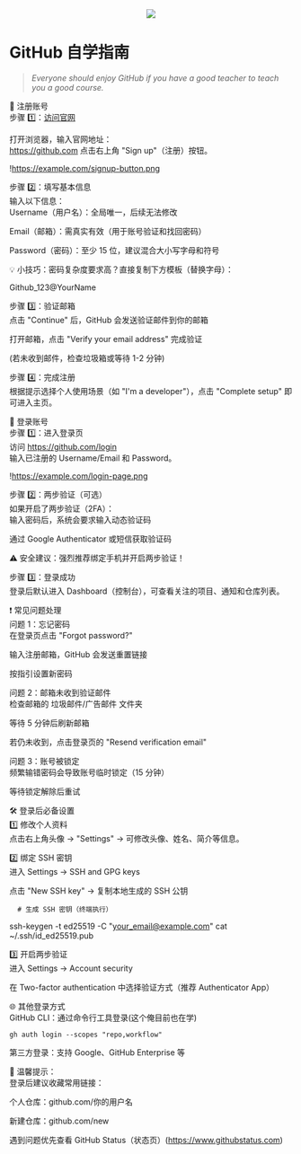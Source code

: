 <div align="center">
  <img src=[./docs/images/title.png](https://github.com/Hespethorn/1.Github_Tutorial/blob/main/Introduction/1.github/1.%E5%B0%81%E9%9D%A2.jpg) >
</div>


# GitHub 自学指南
> *Everyone should enjoy GitHub if you have a good teacher to teach you a good course.*

📝 注册账号  
步骤 1️⃣：[访问官网](https://github.com )

打开浏览器，输入官网地址：  
https://github.com
点击右上角 "Sign up"（注册）按钮。

!https://example.com/signup-button.png  


步骤 2️⃣：填写基本信息  
输入以下信息：  
Username（用户名）：全局唯一，后续无法修改  

Email（邮箱）：需真实有效（用于账号验证和找回密码）  

Password（密码）：至少 15 位，建议混合大小写字母和符号  

💡 小技巧：密码复杂度要求高？直接复制下方模板（替换字母）：  

Github_123@YourName

步骤 3️⃣：验证邮箱  
点击 "Continue" 后，GitHub 会发送验证邮件到你的邮箱  

打开邮箱，点击 "Verify your email address" 完成验证  

   (若未收到邮件，检查垃圾箱或等待 1-2 分钟)

步骤 4️⃣：完成注册  
根据提示选择个人使用场景（如 "I'm a developer"），点击 "Complete setup" 即可进入主页。

🔑 登录账号  
步骤 1️⃣：进入登录页  
访问 https://github.com/login  
输入已注册的 Username/Email 和 Password。

!https://example.com/login-page.png

步骤 2️⃣：两步验证（可选）  
如果开启了两步验证（2FA）：  
输入密码后，系统会要求输入动态验证码  

通过 Google Authenticator 或短信获取验证码  

⚠️ 安全建议：强烈推荐绑定手机并开启两步验证！

步骤 3️⃣：登录成功  
登录后默认进入 Dashboard（控制台），可查看关注的项目、通知和仓库列表。

❗ 常见问题处理  
问题 1：忘记密码  
在登录页点击 "Forgot password?"  

输入注册邮箱，GitHub 会发送重置链接  

按指引设置新密码  

问题 2：邮箱未收到验证邮件  
检查邮箱的 垃圾邮件/广告邮件 文件夹  

等待 5 分钟后刷新邮箱  

若仍未收到，点击登录页的 "Resend verification email"  

问题 3：账号被锁定  
频繁输错密码会导致账号临时锁定（15 分钟）  

等待锁定解除后重试  

🛠️ 登录后必备设置  
1️⃣ 修改个人资料  
点击右上角头像 → "Settings" → 可修改头像、姓名、简介等信息。

2️⃣ 绑定 SSH 密钥  
进入 Settings → SSH and GPG keys  

点击 "New SSH key" → 复制本地生成的 SSH 公钥  

      # 生成 SSH 密钥（终端执行）
   ssh-keygen -t ed25519 -C "your_email@example.com"
   cat ~/.ssh/id_ed25519.pub
   

3️⃣ 开启两步验证  
进入 Settings → Account security  

在 Two-factor authentication 中选择验证方式（推荐 Authenticator App）

🌐 其他登录方式  
GitHub CLI：通过命令行工具登录(这个俺目前也在学)

    gh auth login --scopes "repo,workflow"
  
第三方登录：支持 Google、GitHub Enterprise 等  

📌 温馨提示：  
登录后建议收藏常用链接：  

个人仓库：github.com/你的用户名  

新建仓库：github.com/new  

遇到问题优先查看 GitHub Status（状态页）(https://www.githubstatus.com)

  

